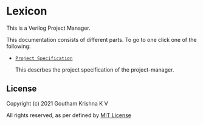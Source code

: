 # Lexicon

This is a Verilog Project Manager.

This documentation consists of different parts. To go to one click one of the following:

- [`Project Specification`](Project/README.md)

    This descrbes the project specification of the project-manager.

## License

Copyright (c) 2021 Goutham Krishna K V

All rights reserved, as per defined by [MIT License](../LICENSE)
